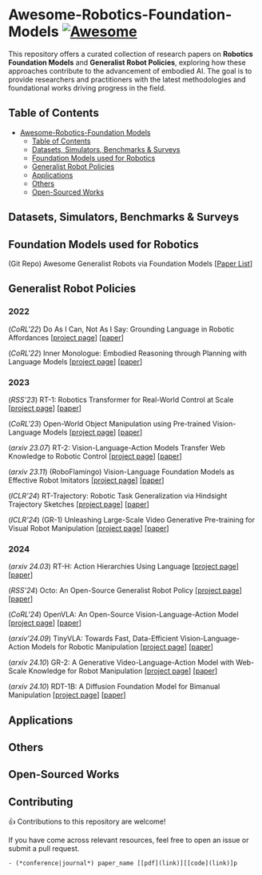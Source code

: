 # Awesome-Robotics-Foundation-Models [![Awesome](https://awesome.re/badge.svg)](https://awesome.re)

This repository offers a curated collection of research papers on **Robotics Foundation Models** and **Generalist Robot Policies**, exploring how these approaches contribute to the advancement of embodied AI. The goal is to provide researchers and practitioners with  the latest methodologies and foundational works driving progress in the field.


## Table of Contents
- [Awesome-Robotics-Foundation Models ](#awesome-robotics-foundation-models)
    - [Table of Contents](#table-of-contents)
    - [Datasets, Simulators, Benchmarks \& Surveys](#datasets-benchmarks--surveys)
    - [Foundation Models used for Robotics](#foundation-models-used-for-robotics)
    - [Generalist Robot Policies](#generalist-robot-policies)
    - [Applications](#applications)
    - [Others](#others)
    - [Open-Sourced Works](#open-sourced-works)

## Datasets, Simulators, Benchmarks & Surveys

<!-- (*'23*)
[[project page]( ])] [[paper]()] -->

## Foundation Models used for Robotics
(Git Repo) Awesome Generalist Robots via Foundation Models [[Paper List](https://github.com/JeffreyYH/Awesome-Generalist-Robots-via-Foundation-Models)]
## Generalist Robot Policies

### 2022
(*CoRL'22*) Do As I Can, Not As I Say: Grounding Language in Robotic Affordances [[project page](https://say-can.github.io/])] [[paper](https://arxiv.org/abs/2204.01691p)]


(*CoRL'22*) Inner Monologue: Embodied Reasoning through Planning with Language Models [[project page](https://innermonologue.github.io/])] [[paper](https://arxiv.org/abs/2207.05608)]

### 2023

(*RSS'23*) RT-1: Robotics Transformer for Real-World Control at Scale  [[project page](https://robotics-transformer1.github.io/])] [[paper](https://arxiv.org/abs/2212.06817)]

(*CoRL'23*) Open-World Object Manipulation using Pre-trained Vision-Language Models
[[project page](https://robot-moo.github.io/])] [[paper](https://arxiv.org/abs/2303.00905)]

(*arxiv 23.07*) RT-2: Vision-Language-Action Models Transfer Web Knowledge to Robotic Control
[[project page](https://robotics-transformer2.github.io/])] [[paper](https://arxiv.org/abs/2307.15818)]

(*arxiv 23.11*) (RoboFlamingo) Vision-Language Foundation Models as Effective Robot Imitators 
[[project page](https://roboflamingo.github.io/])] [[paper](https://arxiv.org/abs/2311.01378)]

(*ICLR'24*) RT-Trajectory: Robotic Task Generalization via Hindsight Trajectory Sketches
[[project page](https://rt-trajectory.github.io/])] [[paper](https://arxiv.org/abs/2311.01977)]

(*ICLR'24*) (GR-1) Unleashing Large-Scale Video Generative Pre-training for Visual Robot Manipulation
[[project page](https://gr1-manipulation.github.io/])] [[paper](https://arxiv.org/html/2312.13139)]


### 2024

(*arxiv 24.03*) RT-H: Action Hierarchies Using Language
[[project page](https://rt-hierarchy.github.io/])] [[paper](https://arxiv.org/abs/2403.01823)]

(*RSS'24*) Octo: An Open-Source Generalist Robot Policy
[[project page](https://octo-models.github.io/])] [[paper](https://arxiv.org/abs/2405.12213)]

(*CoRL'24*) OpenVLA: An Open-Source Vision-Language-Action Model
[[project page](https://openvla.github.io/])] [[paper](https://arxiv.org/abs/2406.09246)]

(*arxiv'24.09*) TinyVLA: Towards Fast, Data-Efficient Vision-Language-Action Models for Robotic Manipulation
[[project page](https://tiny-vla.github.io/])] [[paper](https://arxiv.org/abs/2409.12514)]

(*arxiv 24.10*) GR-2: A Generative Video-Language-Action Model with Web-Scale Knowledge for Robot Manipulation
[[project page](https://gr2-manipulation.github.io/])] [[paper](https://arxiv.org/abs/2410.06158)]

(*arxiv 24.10*) RDT-1B: A Diffusion Foundation Model for Bimanual Manipulation
[[project page]( ])] [[paper](https://arxiv.org/abs/2410.07864)]

## Applications

## Others

## Open-Sourced Works

## Contributing
👍 Contributions to this repository are welcome! 

If you have come across relevant resources, feel free to open an issue or submit a pull request.
```
- (*conference|journal*) paper_name [[pdf](link)][[code](link)]p